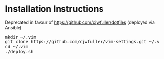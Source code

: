Installation Instructions
=========================

Deprecated in favour of https://github.com/cjwfuller/dotfiles (deployed via Ansible)

<pre>
mkdir ~/.vim
git clone https://github.com/cjwfuller/vim-settings.git ~/.vim
cd ~/.vim
./deploy.sh
</pre>
